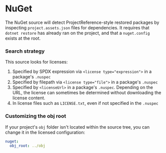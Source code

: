 # NuGet

The NuGet source will detect ProjectReference-style restored packages by inspecting `project.assets.json` files for dependencies. It requires that `dotnet restore` has already ran on the project, and that a `nuget.config` exists at the root.

### Search strategy
This source looks for licenses:
1. Specified by SPDX expression via `<license type="expression">` in a package's `.nuspec`
2. Specified by filepath via `<license type="file">` in a package's `.nuspec`
3. Specified by `<licenseUrl>` in a package's `.nuspec`. Depending on the URL, the license can sometimes be determined without downloading the license content.
4. In license files such as `LICENSE.txt`, even if not specified in the `.nuspec` 

### Customizing the obj root
If your project's `obj` folder isn't located within the source tree, you can change it in the licensed configuration:
```yml
nuget:
  obj_root: ../obj
```